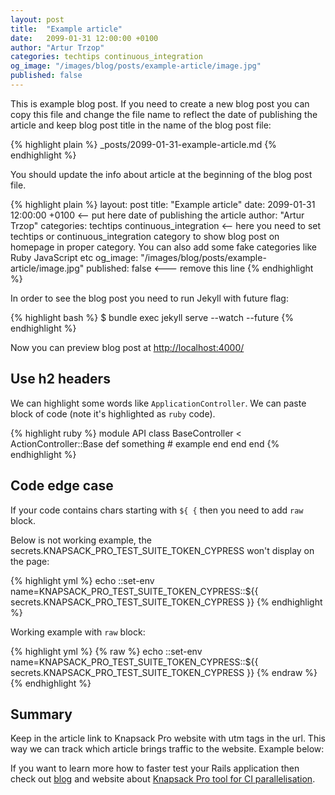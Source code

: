 ```yaml
---
layout: post
title:  "Example article"
date:   2099-01-31 12:00:00 +0100
author: "Artur Trzop"
categories: techtips continuous_integration
og_image: "/images/blog/posts/example-article/image.jpg"
published: false
---
```


This is example blog post. If you need to create a new blog post you can copy this file and change the file name to reflect the date of publishing the article and keep blog post title in the name of the blog post file:

{% highlight plain %}
_posts/2099-01-31-example-article.md
{% endhighlight %}

You should update the info about article at the beginning of the blog post file.

{% highlight plain %}
layout: post
title:  "Example article"
date:   2099-01-31 12:00:00 +0100 <-- put here date of publishing the article
author: "Artur Trzop"
categories: techtips continuous_integration <-- here you need to set techtips or continuous_integration category
                                                to show blog post on homepage in proper category.
                                                You can also add some fake categories like Ruby JavaScript etc
og_image: "/images/blog/posts/example-article/image.jpg"
published: false <--- remove this line
{% endhighlight %}

In order to see the blog post you need to run Jekyll with future flag:

{% highlight bash %}
$ bundle exec jekyll serve --watch --future
{% endhighlight %}

Now you can preview blog post at [http://localhost:4000/](http://localhost:4000/2099/example-article)

## Use h2 headers

We can highlight some words like `ApplicationController`. We can paste block of code (note it's highlighted as `ruby` code).

{% highlight ruby %}
module API
  class BaseController < ActionController::Base
    def something
      # example
    end
  end
end
{% endhighlight %}

## Code edge case

If your code contains chars starting with `${ {` then you need to add `raw` block.

Below is not working example, the secrets.KNAPSACK_PRO_TEST_SUITE_TOKEN_CYPRESS won't display on the page:

{% highlight yml %}
echo ::set-env name=KNAPSACK_PRO_TEST_SUITE_TOKEN_CYPRESS::${{ secrets.KNAPSACK_PRO_TEST_SUITE_TOKEN_CYPRESS }}
{% endhighlight %}

Working example with `raw` block:

{% highlight yml %}
{% raw %}
echo ::set-env name=KNAPSACK_PRO_TEST_SUITE_TOKEN_CYPRESS::${{ secrets.KNAPSACK_PRO_TEST_SUITE_TOKEN_CYPRESS }}
{% endraw %}
{% endhighlight %}

## Summary

Keep in the article link to Knapsack Pro website with utm tags in the url. This way we can track which article brings traffic to the website. Example below:

If you want to learn more how to faster test your Rails application then check out <a href="/blog/">blog</a> and website about <a href="https://knapsackpro.com?utm_source=docs_knapsackpro&utm_medium=blog_post&utm_campaign=example-article">Knapsack Pro tool for CI parallelisation</a>.

